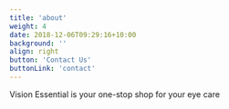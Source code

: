 ```yaml
---
title: 'about'
weight: 4
date: 2018-12-06T09:29:16+10:00
background: ''
align: right
button: 'Contact Us'
buttonLink: 'contact'
---
```


Vision Essential is your one-stop shop for your eye care
